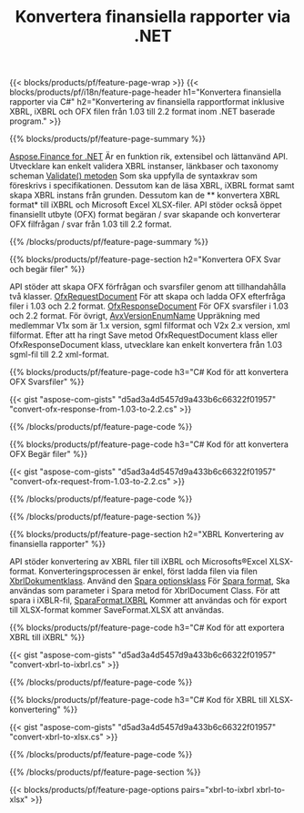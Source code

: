 ﻿---
title: Konvertera finansiella rapporter via .NET
url: /sv/net/conversion/
description:  C# kod för att konvertera finansiella rapporter i XBRL, iXBRL och OFX filfomat via .NET biblioteket.
---
{{< blocks/products/pf/feature-page-wrap >}}
{{< blocks/products/pf/i18n/feature-page-header h1="Konvertera finansiella rapporter via C#" h2="Konvertering av finansiella rapportformat inklusive XBRL, iXBRL och OFX filen från 1.03 till 2.2 format inom .NET baserade program." >}}

{{% blocks/products/pf/feature-page-summary %}}

[Aspose.Finance for .NET](https://products.aspose.com/finance/net/) Är en funktion rik, extensibel och lättanvänd API. Utvecklare kan enkelt validera XBRL instanser, länkbaser och taxonomy scheman [Validate() metoden](https://apireference.aspose.com/finance/net/aspose.finance.xbrl/xbrlinstance/methods/validate) Som ska uppfylla de syntaxkrav som föreskrivs i specifikationen. Dessutom kan de läsa XBRL, iXBRL format samt skapa XBRL instans från grunden. Dessutom kan de ** konvertera XBRL format* till iXBRL och Microsoft Excel XLSX-filer. API stöder också öppet finansiellt utbyte (OFX) format begäran / svar skapande och konverterar OFX filfrågan / svar från 1.03 till 2.2 format.

{{% /blocks/products/pf/feature-page-summary %}}

{{% blocks/products/pf/feature-page-section h2="Konvertera OFX Svar och begär filer" %}}

API stöder att skapa OFX förfrågan och svarsfiler genom att tillhandahålla två klasser. [OfxRequestDocument](https://apireference.aspose.com/finance/net/aspose.finance.ofx/ofxrequestdocument) För att skapa och ladda OFX efterfråga filer i 1.03 och 2.2 format. [OfxResponseDocument](https://apireference.aspose.com/finance/net/aspose.finance.ofx/ofxresponsedocument) För OFX svarsfiler i 1.03 och 2.2 format. För övrigt, [AvxVersionEnumName](https://apireference.aspose.com/finance/net/aspose.finance.ofx/ofxversionenum) Uppräkning med medlemmar V1x som är 1.x version, sgml filformat och V2x 2.x version, xml filformat. Efter att ha ringt Save metod OfxRequestDocument klass eller OfxResponseDocument klass, utvecklare kan enkelt konvertera från 1.03 sgml-fil till 2.2 xml-format.


{{% blocks/products/pf/feature-page-code h3="C# Kod för att konvertera OFX Svarsfiler" %}}

{{< gist "aspose-com-gists" "d5ad3a4d5457d9a433b6c66322f01957" "convert-ofx-response-from-1.03-to-2.2.cs" >}} 

{{% /blocks/products/pf/feature-page-code %}}

{{% blocks/products/pf/feature-page-code h3="C# Kod för att konvertera OFX Begär filer" %}}

{{< gist "aspose-com-gists" "d5ad3a4d5457d9a433b6c66322f01957" "convert-ofx-request-from-1.03-to-2.2.cs" >}} 

{{% /blocks/products/pf/feature-page-code %}}

{{% /blocks/products/pf/feature-page-section %}}

{{% blocks/products/pf/feature-page-section h2="XBRL Konvertering av finansiella rapporter" %}}

API stöder konvertering av XBRL filer till iXBRL och Microsofts®Excel XLSX-format. Konverteringsprocessen är enkel, först ladda filen via filen [XbrlDokumentklass](https://apireference.aspose.com/finance/net/aspose.finance.xbrl/xbrldocument). Använd den [Spara optionsklass](https://apireference.aspose.com/finance/net/aspose.finance.xbrl/saveoptions) För [Spara format](https://apireference.aspose.com/finance/net/aspose.finance.xbrl/saveoptions/properties/saveformat), Ska användas som parameter i Spara metod för XbrlDocument Class. För att spara i iXBLR-fil, [SparaFormat.IXBRL](https://apireference.aspose.com/finance/net/aspose.finance.xbrl/saveformat) Kommer att användas och för export till XLSX-format kommer SaveFormat.XLSX att användas.

{{% blocks/products/pf/feature-page-code h3="C# Kod för att exportera XBRL till iXBRL" %}}

{{< gist "aspose-com-gists" "d5ad3a4d5457d9a433b6c66322f01957" "convert-xbrl-to-ixbrl.cs" >}} 

{{% /blocks/products/pf/feature-page-code %}}

{{% blocks/products/pf/feature-page-code h3="C# Kod för XBRL till XLSX- konvertering" %}}

{{< gist "aspose-com-gists" "d5ad3a4d5457d9a433b6c66322f01957" "convert-xbrl-to-xlsx.cs" >}} 

{{% /blocks/products/pf/feature-page-code %}}

{{% /blocks/products/pf/feature-page-section %}}

{{< blocks/products/pf/feature-page-options pairs="xbrl-to-ixbrl xbrl-to-xlsx" >}}